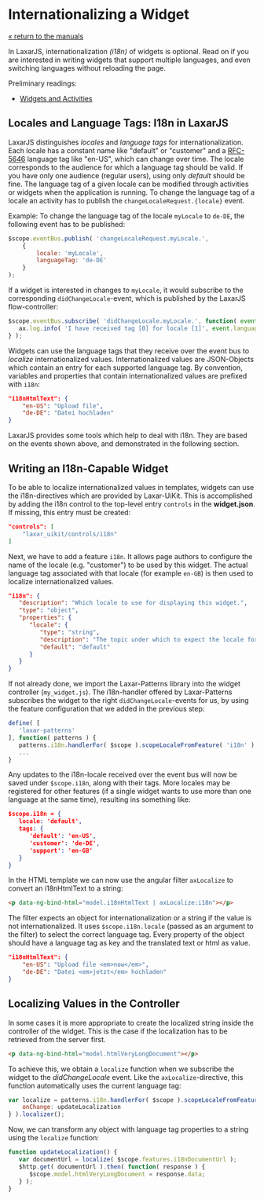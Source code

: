 # Internationalizing a Widget

[« return to the manuals](index.md)

In LaxarJS, internationalization _(i18n)_ of widgets is optional.
Read on if you are interested in writing widgets that support multiple languages, and even switching languages without reloading the page.

Preliminary readings:

* [Widgets and Activities](widgets_and_activities.md)

## Locales and Language Tags: I18n in LaxarJS

LaxarJS distinguishes _locales_ and _language tags_ for internationalization.
Each locale has a constant name like "default" or "customer" and a [RFC-5646](http://tools.ietf.org/html/rfc5646#section-2.1) language tag like "en-US", which can change over time.
The locale corresponds to the audience for which a language tag should be valid.
If you have only one audience (regular users), using only _default_ should be fine.
The language tag of a given locale can be modified through activities or widgets when the application is running.
To change the language tag of a locale an activity has to publish the `changeLocaleRequest.{locale}` event.

Example: To change the language tag of the locale `myLocale` to `de-DE`, the following event has to be published:

```javascript
$scope.eventBus.publish( 'changeLocaleRequest.myLocale.',
	{
		locale: 'myLocale',
		languageTag: 'de-DE'
	}
);
```

If a widget is interested in changes to `myLocale`, it would subscribe to the corresponding `didChangeLocale`-event, which is published by the LaxarJS flow-controller:
```javascript
$scope.eventBus.subscribe( 'didChangeLocale.myLocale.', function( event ) {
   ax.log.info( 'I have received tag [0] for locale [1]', event.languageTag, event.locale );
} );
```

Widgets can use the language tags that they receive over the event bus to _localize_ internationalized values.
Internationalized values are JSON-Objects which contain an entry for each supported language tag.
By convention, variables and properties that contain internationalized values are prefixed with `i18n`:
```json
"i18nHtmlText": {
	"en-US": "Upload file",
	"de-DE": "Datei hochladen"
}
```

LaxarJS provides some tools which help to deal with i18n.
They are based on the events shown above, and demonstrated in the following section.


## Writing an I18n-Capable Widget

To be able to localize internationalized values in templates, widgets can use the i18n-directives which are provided by Laxar-UiKit.
This is accomplished by adding the i18n control to the top-level entry `controls` in the **widget.json**.
If missing, this entry must be created:

```json
"controls": [
	"laxar_uikit/controls/i18n"
]
```

Next, we have to add a feature `i18n`.
It allows page authors to configure the name of the locale (e.g. "customer") to be used by this widget.
The actual language tag associated with that locale (for example `en-GB`) is then used to localize internationalized values.

```json
"i18n": {
   "description": "Which locale to use for displaying this widget.",
   "type": "object",
   "properties": {
      "locale": {
         "type": "string",
         "description": "The topic under which to expect the locale for this widget.",
         "default": "default"
      }
   }
}
```

If not already done, we import the Laxar-Patterns library into the widget controller (`my_widget.js`).
The i18n-handler offered by Laxar-Patterns subscribes the widget to the right `didChangeLocale`-events for us, by using the feature configuration that we added in the previous step:

```javascript
define( [   
   'laxar-patterns'
], function( patterns ) {
   patterns.i18n.handlerFor( $scope ).scopeLocaleFromFeature( 'i18n' );
   ...
}
```

Any updates to the i18n-locale received over the event bus will now be saved under `$scope.i18n`, along with their tags.
More locales may be registered for other features (if a single widget wants to use more than one language at the same time), resulting ins something like:

```json
$scope.i18n = {      
   locale: 'default',
   tags: {
      'default': 'en-US',
      'customer': 'de-DE',
      'support': 'en-GB'
   }
}
```


In the HTML template we can now use the angular filter `axLocalize` to convert an i18nHtmlText to a string:

```html
<p data-ng-bind-html="model.i18nHtmlText | axLocalize:i18n"></p>
```

The filter expects an object for internationalization or a string if the value is not internationalized.
It uses ``$scope.i18n.locale`` (passed as an argument to the filter) to select the correct language tag.
Every property of the object should have a language tag as key and the translated text or html as value.

```json
"i18nHtmlText": {
	"en-US": "Upload file <em>now</em>",
	"de-DE": "Datei <em>jetzt</em> hochladen"
}
```


## Localizing Values in the Controller

In some cases it is more appropriate to create the localized string inside the controller of the widget.
This is the case if the localization has to be retrieved from the server first.

```html
<p data-ng-bind-html="model.htmlVeryLongDocument"></p>
```

To achieve this, we obtain a `localize` function when we subscribe the widget to the *didChangeLocale* event.
Like the `axLocalize`-directive, this function automatically uses the current language tag:

```javascript
var localize = patterns.i18n.handlerFor( $scope ).scopeLocaleFromFeature( 'i18n', {
	onChange: updateLocalization
} ).localizer();
```   

Now, we can transform any object with language tag properties to a string using the `localize` function:

```javascript
function updateLocalization() {
   var documentUrl = localize( $scope.features.i18nDocumentUrl );
   $http.get( documentUrl ).then( function( response ) {
      $scope.model.htmlVeryLongDocument = response.data;
   } );
}
```
